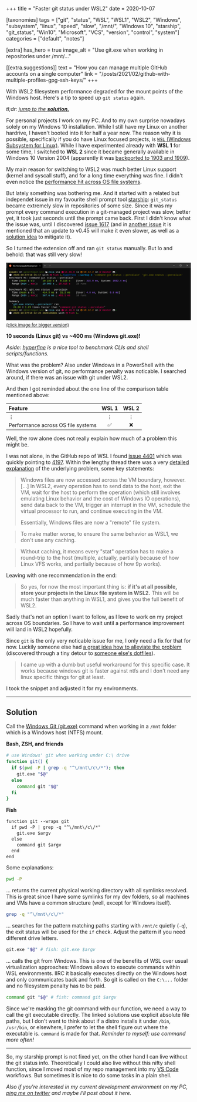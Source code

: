 +++
title = "Faster git status under WSL2"
date = 2020-10-07

[taxonomies]
tags = ["git", "status", "WSL", "WSL1", "WSL2", "Windows", "subsystem", "linux", "speed", "slow", "/mnt/", "Windows 10", "starship", "git_status", "Win10", "Microsoft", "VCS", "version", "control", "system"]
categories = ["default", "notes"]

[extra]
has_hero = true
image_alt = "Use git.exe when working in repositories under /mnt/…"

[[extra.suggestions]]
text = "How you can manage multiple GitHub accounts on a single computer"
link = "/posts/2021/02/github-with-multiple-profiles-gpg-ssh-keys/"
+++

With WSL2 filesystem performance degraded for the mount points of the Windows host. Here's a tip to speed up `git status` again.

<!-- more -->

_tl;dr: [jump to the **solution.**](#solution)_

For personal projects I work on my PC. And to my own surprise nowadays solely on my Windows 10 installation. While I still have my Linux on another hardrive, I haven't booted into it for half a year now. The reason why it is possible, specifically if you do have Linux focused projects, is [`WSL` (Windows Subsystem for Linux)][wsl]. While I have experimented already with **WSL 1** for some time, I switched to **WSL 2** since it became generally available in Windows 10 Version 2004 (apparently it was [backported to 1903 and 1909][wsl2back]).

My main reason for switching to WSL2 was much better Linux support (kernel and syscall stuff), and for a long time everything was fine. I didn't even notice the [performance hit across OS file systems][wslcomp].

But lately something was bothering me. And it started with a related but independet issue in my favourite shell prompt tool [starship][starship]: `git_status` became extremely slow in repositories of some size. Since it was my prompt every command execution in a git-managed project was slow, better yet, it took just seconds until the prompt came back. First I didn't know what the issue was, until I discovered [issue 1617][starship-1617] (and in [another issue][starship-1470] it is mentioned that an update to v0.45 will make it even slower, as well as a [solution idea][starship-1446] to mitigate it).

So I turned the extension off and ran `git status` manually. But lo and behold: that was still very slow!

[![hyperfine benchmark of git status, Linux vs Windows](./hyperfine-benchmark.png)<br><small>(click image for bigger version)</small>](./hyperfine-benchmark.png "hyperfine benchmark of git status, Linux vs Windows")

**10 seconds (Linux git) vs ~400 ms (Windows git.exe)!**

_Aside: [hyperfine][hyperfine] is a nice tool to benchmark CLIs and shell scripts/functions._

What was the problem? Also under Windows in a PowerShell with the Windows version of git, no performance penalty was noticable. I searched around, if there was an issue with git under WSL2.

And then I got reminded about the one line of the comparison table mentioned above:

| Feature | WSL 1 | WSL 2 |
| :--- | :---: | :---: |
| ⋮ | ⋮ | ⋮ |
| Performance across OS file systems | ✅ | ❌ |

Well, the row alone does not really explain how much of a problem this might be.

I was not alone, in the GitHub repo of WSL I found [issue 4401][wsl-4401] which was quickly pointing to [4197][wsl-4197]. Within the lengthy thread there was a very [detailed explanation][wsl-4197-explainer] of the underlying problem, some key statements:

> Windows files are now accessed across the VM boundary, however. […] In WSL2, every operation has to send data to the host, exit the VM, wait for the host to perform the operation (which still involves emulating Linux behavior and the cost of Windows IO operations), send data back to the VM, trigger an interrupt in the VM, schedule the virtual processor to run, and continue executing in the VM.
>
> Essentially, Windows files are now a "remote" file system.

> To make matter worse, to ensure the same behavior as WSL1, we don't use any caching.

> Without caching, it means every "stat" operation has to make a round-trip to the host (multiple, actually, partially because of how Linux VFS works, and partially because of how 9p works).

Leaving with one recommendation in the end:

> So yes, for now the most important thing is: **if it's at all possible, store your projects in the Linux file system in WSL2.** This will be much faster than anything in WSL1, and gives you the full benefit of WSL2.

Sadly that's not an option I want to follow, as I love to work on my project across OS boundaries. So I have to wait until a performance improvement will land in WSL2 hopefully.

Since `git` is the only very noticable issue for me, I only need a fix for that for now. Luckily someone else had [a great idea how to alleviate the problem][wsl-4401-shfunc] (discovered through a tiny detour to [someone else's dotfiles][shfunc]).

> I came up with a dumb but useful workaround for this specific case. It works because windows git is faster against ntfs and I don't need any linux specific things for git at least.

I took the snippet and adjusted it for my environments.

-----

## Solution

Call the [Windows Git (git.exe)][wingit] command when working in a `/mnt` folder which is a Windows host (NTFS) mount.

**Bash, ZSH, and friends**

```bash
# use Windows' git when working under C:\ drive
function git() {
  if $(pwd -P | grep -q "^\/mnt\/c\/*"); then
    git.exe "$@"
  else
    command git "$@"
  fi
}
```

**Fish**

```fish
function git --wraps git
  if pwd -P | grep -q "^\/mnt\/c\/*"
    git.exe $argv
  else
    command git $argv
  end
end
```

Some explanations:

```bash
pwd -P
```

… returns the current physical working directory with all symlinks resolved. This is great since I have some symlinks for my dev folders, so all machines and VMs have a common structure (well, except for Windows itself).

```bash
grep -q "^\/mnt\/c\/*"
```

… searches for the pattern matching paths starting with `/mnt/c` quietly (`-q`), the exit status will be used for the `if` check. Adjust the pattern if you need different drive letters.

```bash
git.exe "$@" # fish: git.exe $argv
```

… calls the git from Windows. This is one of the benefits of WSL over usual virtualization approaches: Windows allows to execute commands within WSL environments. IIRC it basically executes directly on the Windows host and only communicates back and forth. So git is called on the `C:\...` folder and no filesystem penalty has to be paid.

```bash
command git "$@" # fish: command git $argv
```

Since we're masking the git command with our function, we need a way to call the git executable directly. The linked solutions use explicit absolute file paths, but I don't want to think about if a distro installs it under `/bin`, `/usr/bin`, or elsewhere, I prefer to let the shell figure out where the executable is. `command` is made for that. _Reminder to myself: use command more often!_

-----

So, my starship prompt is not fixed yet, on the other hand I can live without the git status info. Theoretically I could also live without this nifty shell function, since I moved most of my repo management into my [VS Code][vscode] workflows. But sometimes it is nice to do some tasks in a plain shell.

_Also if you're interested in my current development environment on my PC, [ping me on twitter][twitter] and maybe I'll post about it here._

[wsl]: https://docs.microsoft.com/en-us/windows/wsl/
[wsl2back]: https://devblogs.microsoft.com/commandline/wsl-2-support-is-coming-to-windows-10-versions-1903-and-1909/
[wslcomp]: https://docs.microsoft.com/en-us/windows/wsl/compare-versions
[starship]: https://starship.rs/
[starship-1617]: https://github.com/starship/starship/issues/1617 "Starship takes over 50 seconds to load with some git repos"
[starship-1470]: https://github.com/starship/starship/issues/1470 "On v0.45.0 the git_status module is about twice as slow as on v0.44.0"
[starship-1446]: https://github.com/starship/starship/issues/1446 "Replace the use of git2 with calls to the Git CLI"
[hyperfine]: https://github.com/sharkdp/hyperfine
[wsl-4401]: https://github.com/microsoft/WSL/issues/4401 "git status is slow in WSL2"
[wsl-4401-shfunc]: https://github.com/microsoft/WSL/issues/4401#issuecomment-670080585
[wsl-4197]: https://github.com/microsoft/WSL/issues/4197 "[wsl2] filesystem performance is much slower than wsl1 in /mnt"
[wsl-4197-explainer]: https://github.com/microsoft/WSL/issues/4197#issuecomment-604592340
[shfunc]: https://github.com/rajyan/dotfiles/commit/43ec3e33db053d9dd82efa5ed0fcccdb776c5380
[wingit]: https://git-scm.com/download/win
[vscode]: https://code.visualstudio.com/ "Visual Studio Code"
[twitter]: https://twitter.com/asaaki
